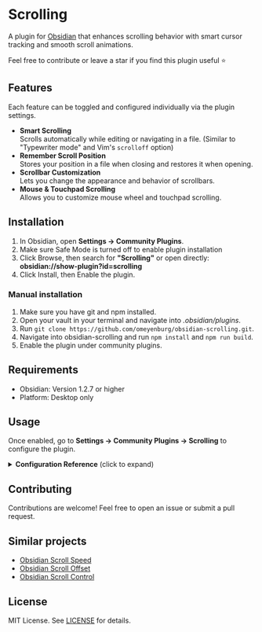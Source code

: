 # Scrolling

A plugin for [Obsidian](https://obsidian.md/) that enhances scrolling behavior with smart cursor tracking and smooth scroll animations.

Feel free to contribute or leave a star if you find this plugin useful ⭐

## Features

Each feature can be toggled and configured individually via the plugin settings.

- **Smart Scrolling**<br>Scrolls automatically while editing or navigating in a file. (Similar to "Typewriter mode" and Vim's `scrolloff` option)
- **Remember Scroll Position**<br>Stores your position in a file when closing and restores it when opening.
- **Scrollbar Customization**<br>Lets you change the appearance and behavior of scrollbars.
- **Mouse & Touchpad Scrolling**<br>Allows you to customize mouse wheel and touchpad scrolling.

## Installation

1. In Obsidian, open **Settings → Community Plugins**.
2. Make sure Safe Mode is turned off to enable plugin installation
3. Click Browse, then search for **"Scrolling"** or open directly:<br>**obsidian://show-plugin?id=scrolling**
4. Click Install, then Enable the plugin.

### Manual installation

1. Make sure you have git and npm installed.
2. Open your vault in your terminal and navigate into *.obsidian/plugins*.
3. Run `git clone https://github.com/omeyenburg/obsidian-scrolling.git`.
4. Navigate into obsidian-scrolling and run `npm install` and `npm run build`.
5. Enable the plugin under community plugins.

## Requirements

- Obsidian: Version 1.2.7 or higher
- Platform: Desktop only

## Usage

Once enabled, go to **Settings → Community Plugins → Scrolling** to configure the plugin.

<details>
<summary><strong>Configuration Reference</strong> (click to expand)</summary>

### Smart scrolling

- **Mode** (Default: Follow cursor)<br>- **Disabled**: Disables this feature.<br>- **Follow cursor**: Keeps the text cursor smoothly within a comfortable zone.<br>Also known as "Typewriter mode" or "Scrolloff".<br>- **Page jumping**: Reduces scrolling by jumping by whole pages at screen edges.<br>Best used with a trigger distance.
    - **Trigger distance** (Default: 75)<br>Defines at which distance from the center scrolling is triggered.
    - **Animation duration** (Default: 25)<br>Adjusts the speed of the scrolling animation.
    - **Dynamic animations** (Default: enabled)<br>If many scroll events happen quickly, skips animation frames to improve responsiveness.
    - **Enable for mouse interactions** (Default: disabled)<br>Triggers scrolling when the text cursor is moved with the mouse.
        - **Invoke on mouse selection** (Default: disabled)<br>Also triggers scrolling when the mouse selects text.

### Remember Scroll Position

- **Enabled** (Default: disabled)<br>Saves your scroll position before closing a file and restores it when opening the file again.

### Scrollbar appearance

- **Show horizontal scrollbar in file tree** (Default: disabled)<br>Enables horizontal scrolling and shows a scrollbar in the file tree.
- **Scrollbar visibility** (Default: Always show scrollbar)<br>When to show the scrollbar in markdown/pdf files: always, while scrolling or never. *(Platform: Windows & Linux only)*
- **Scrollbar thickness** (Default: 12)<br>Sets the width of scrollbars in pixels. *(Platform: Linux only)*

### Mouse/Touchpad scrolling (Experimental)

- **Enabled** (Default: enabled)<br>Enables custom scroll behavior for mouse and touchpad input.
    - **Invert scroll direction** (Default: disabled)<br>Reverses the scroll direction.
    - **Mouse scroll speed** (Default: 50)<br>Sets the scroll speed multiplier.
    - **Mouse scroll smoothness** (Default: 75)<br>Determines mouse scroll smoothness.
    - **Touchpad detection** (Default: enabled)<br>Detect touchpad input to provide smoother scrolling. *(Should work well with most devices)*
        - **Touchpad scroll speed** (Default: 50)<br>Adjusts scroll speed when using a touchpad.
        - **Touchpad smoothness** (Default: 75)<br>Controls scroll animation smoothness for touchpads.
        - **Touchpad friction threshold** (Default: 20)<br>Sets the minimum scroll strength below which increased friction is applied for finer control.

</details>

## Contributing

Contributions are welcome! Feel free to open an issue or submit a pull request.

## Similar projects

- [Obsidian Scroll Speed](https://github.com/flolu/obsidian-scroll-speed)
- [Obsidian Scroll Offset](https://github.com/lijyze/scroll-offset)
- [Obsidian Scroll Control](https://github.com/zxai-io/obsidian-scroll-control)

## License

MIT License. See [LICENSE](LICENSE) for details.
